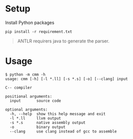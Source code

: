 # Setup 

Install Python packages
```shell
pip install -r requirement.txt
```

> ANTLR requirers java to generate the parser.

# Usage

```shell
$ python -m cmm -h
usage: cmm [-h] [-l *.ll] [-s *.s] [-o] [--clang] input

C-- compiler

positional arguments:
  input       source code

optional arguments:
  -h, --help  show this help message and exit
  -l *.ll     llvm output
  -s *.s      native assembly output
  -o          binary output
  --clang     use clang instead of gcc to assemble
```
